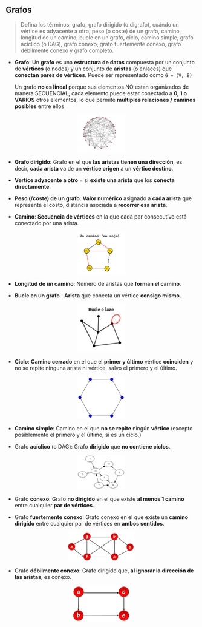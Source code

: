 ## Grafos

> Defina los términos: grafo, grafo dirigido (o digrafo), cuándo un vértice es adyacente a otro, peso (o coste) de un grafo, camino, longitud de un camino, bucle en un grafo, ciclo, camino simple, grafo acíclico (o DAG), grafo conexo, grafo fuertemente conexo, grafo débilmente conexo y grafo completo.

- **Grafo**: Un **grafo** es una **estructura de datos** compuesta por un conjunto de **vértices** (o nodos) y un conjunto de **aristas** (o enlaces) que **conectan pares de vértices**. Puede ser representado como `G = (V, E)`

    Un grafo **no es lineal** porque sus elementos NO estan organizados de manera SECUENCIAL, cada elemento puede estar conectado a **0, 1 o VARIOS** otros elementos, lo que permite **multiples relaciones / caminos posibles** entre ellos

<div align="center">
    <img width="25%" src="assets/grafo.png"/>
</div>


- **Grafo dirigido**: Grafo en el que **las aristas tienen una dirección**, es decir, **cada arista** va de un **vértice origen** a un **vértice destino**.

- **Vertice adyacente a otro** = si **existe una arista** que los **conecta directamente**.

- **Peso (/coste) de un grafo**: **Valor numérico** asignado a **cada arista** que representa el costo, distancia asociada a **recorrer esa arista**.

- **Camino**: **Secuencia de vértices** en la que cada par consecutivo está conectado por una arista.

<div align="center">
    <img width="25%" src="assets/camino.png"/>
</div>

- **Longitud de un camino**: Número de aristas que **forman el camino**.

- **Bucle en un grafo** : **Arista** que conecta un vértice **consigo mismo**.

<div align="center">
    <img width="25%" src="assets/bucle.png"/>
</div>

- **Ciclo**: **Camino cerrado** en el que el **primer y último** vértice **coinciden** y no se repite ninguna arista ni vértice, salvo el primero y el último.

<div align="center">
    <img width="25%" src="assets/ciclo.png"/>
</div>

- **Camino simple**: Camino en el que **no se repite** ningún **vértice** (excepto posiblemente el primero y el último, si es un ciclo.)

- Grafo **acíclico** (o DAG): Grafo **dirigido** que **no contiene ciclos**.

<div align="center">
    <img width="25%" src="assets/DAG.png"/>
</div>

- Grafo **conexo**: Grafo **no dirigido** en el que existe **al menos 1 camino** entre cualquier **par de vértices**.

- Grafo **fuertemente conexo**: Grafo conexo en el que existe un **camino dirigido** entre cualquier par de vértices en **ambos sentidos**.

<div align="center">
    <img width="35%" src="assets/fuertemente_conexo.png"/>
</div>

- Grafo **débilmente conexo**: Grafo dirigido que, **al ignorar la dirección de las aristas**, es conexo.

<div align="center">
    <img width="30%" src="assets/debilmente_conexo.png"/>
</div>

